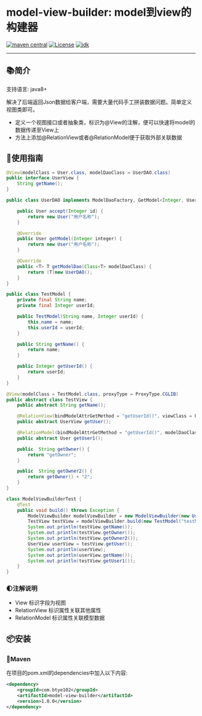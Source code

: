 
# model-view-builder: model到view的构建器

[![maven central](https://img.shields.io/maven-central/v/com.btye102/request-json-boot-starter.svg?label=Maven%20Central)](https://github.com/drgonroot/model-view-builder)   [![License](https://img.shields.io/:license-MulanPSL2-blue.svg)](https://license.coscl.org.cn/MulanPSL2)
[![jdk](https://img.shields.io/badge/JDK-8+-green.svg)](https://www.oracle.com/java/technologies/javase/javase-jdk8-downloads.html)

-------

## 📚简介

支持语言: java8+

解决了后端返回Json数据给客户端，需要大量代码手工拼装数据问题。简单定义视图类即可。
* 定义一个视图接口或者抽象类，标识为@View的注解，便可以快速将model的数据传递至View上
* 方法上添加@RelationView或者@RelationModel便于获取外部关联数据

## 🚀使用指南
```java
@View(modelClass = User.class, modelDaoClass = UserDAO.class)
public interface UserView {
    String getName();
}

public class UserDAO implements ModelDaoFactory, GetModel<Integer, User> {

    public User accept(Integer id) {
        return new User("用户名称");
    }

    @Override
    public User getModel(Integer integer) {
        return new User("用户名称");
    }

    @Override
    public <T> T getModelDao(Class<T> modelDaoClass) {
        return (T)new UserDAO();
    }
}

public class TestModel {
    private final String name;
    private final Integer userId;

    public TestModel(String name, Integer userId) {
        this.name = name;
        this.userId = userId;
    }

    public String getName() {
        return name;
    }

    public Integer getUserId() {
        return userId;
    }
}

@View(modelClass = TestModel.class, proxyType = ProxyType.CGLIB)
public abstract class TestView {
    public abstract String getName();

    @RelationView(bindModelAttrGetMethod = "getUserId()", viewClass = UserView.class)
    public abstract UserView getUser();

    @RelationModel(bindModelAttrGetMethod = "getUserId()", modelDaoClass= UserDAO.class, modelDaoMethod = "accept(java.lang.Integer)")
    public abstract User getUser1();

    public  String getOwner() {
        return "getOwner";
    }

    public  String getOwner2() {
        return getOwner() + "2";
    }
}

class ModelViewBuilderTest {
    @Test
    public void build() throws Exception {
        ModelViewBuilder modelViewBuilder = new ModelViewBuilder(new UserDAO());
        TestView testView = modelViewBuilder.build(new TestModel("testName", 1), TestView.class, new BuildContext());
        System.out.println(testView.getName());
        System.out.println(testView.getOwner());
        System.out.println(testView.getOwner2());
        UserView userView = testView.getUser();
        System.out.println(userView);
        System.out.println(userView.getName());
        System.out.println(testView.getUser1());
    }
}
```
### 🌓注解说明
* View
标识字段为视图
* RelationView
标识属性关联其他属性
* RelationModel
标识属性关联模型数据

## 📦安装

### 🍊Maven
在项目的pom.xml的dependencies中加入以下内容:

```xml
<dependency>
    <groupId>com.btye102</groupId>
    <artifactId>model-view-builder</artifactId>
    <version>1.0.0</version>
</dependency>
```
